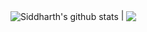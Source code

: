 <img align="center" src="https://readme-stats-itssidhere.vercel.app/api?username=itssidhere&show_icons=true&include_all_commits=true&theme=buefy&hide_border=true" alt="Siddharth's github stats" /> | <img align="center" src="https://readme-stats-itssidhere.vercel.app/api/top-langs/?username=anuraghazra&layout=compact&theme=buefy&hide_border=true" />

